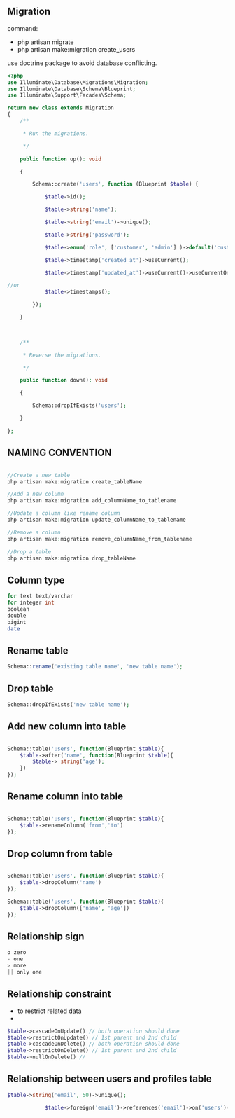 ## Migration
command: 
- php artisan migrate
- php artisan make:migration create_users

use doctrine package to avoid database conflicting.
```php
<?php
use Illuminate\Database\Migrations\Migration;
use Illuminate\Database\Schema\Blueprint;
use Illuminate\Support\Facades\Schema;

return new class extends Migration
{
    /**

     * Run the migrations.

     */

    public function up(): void

    {

        Schema::create('users', function (Blueprint $table) {

            $table->id();

            $table->string('name');

            $table->string('email')->unique();

            $table->string('password');

            $table->enum('role', ['customer', 'admin'] )->default('customer');

			$table->timestamp('created_at')->useCurrent();

            $table->timestamp('updated_at')->useCurrent()->useCurrentOnUpdate();

//or
            $table->timestamps();

        });

    }

  

    /**

     * Reverse the migrations.

     */

    public function down(): void

    {

        Schema::dropIfExists('users');

    }

};
```
## NAMING CONVENTION 
```php

//Create a new table 
php artisan make:migration create_tableName 

//Add a new column 
php artisan make:migration add_columnName_to_tablename 

//Update a column like rename column 
php artisan make:migration update_columnName_to_tablename 

//Remove a column 
php artisan make:migration remove_columnName_from_tablename 

//Drop a table 
php artisan make:migration drop_tableName

```

## Column type
```php
for text text/varchar
for integer int
boolean
double
bigint
date
```
## Rename table
```php
Schema::rename('existing table name', 'new table name');
```

## Drop table
```php
Schema::dropIfExists('new table name');
```

## Add new column into table
```php

Schema::table('users', function(Blueprint $table){
	$table->after('name', function(Blueprint $table){
		$table-> string('age');
	})
});
```

## Rename column into table
```php

Schema::table('users', function(Blueprint $table){
	$table->renameColumn('from','to')
});
```

## Drop column from table
```php

Schema::table('users', function(Blueprint $table){
	$table->dropColumn('name')
});

Schema::table('users', function(Blueprint $table){
	$table->dropColumn(['name', 'age'])
});

```

## Relationship sign
```php
o zero
- one
> more
|| only one


```

## Relationship constraint
- to restrict related data
- 
```php
$table->cascadeOnUpdate() // both operation should done
$table->restrictOnUpdate() // 1st parent and 2nd child
$table->cascadeOnDelete() // both operation should done
$table->restrictOnDelete() // 1st parent and 2nd child
$table->nullOnDelete() //

```

## Relationship between users and profiles table
```php
$table->string('email', 50)->unique();

            $table->foreign('email')->references('email')->on('users')->restrictOnDelete()->cascadeOnUpdate();
```